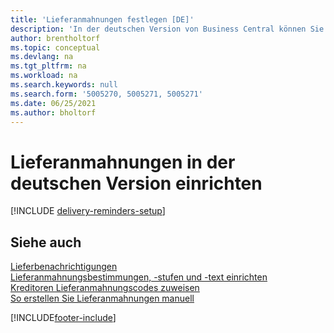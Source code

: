 ```yaml
---
title: 'Lieferanmahnungen festlegen [DE]'
description: 'In der deutschen Version von Business Central können Sie Lieferanmahnungen nutzen, um Verkäufer über verspätete Lieferungen zu mahnen.'
author: brentholtorf
ms.topic: conceptual
ms.devlang: na
ms.tgt_pltfrm: na
ms.workload: na
ms.search.keywords: null
ms.search.form: '5005270, 5005271, 5005271'
ms.date: 06/25/2021
ms.author: bholtorf
---
```

# Lieferanmahnungen in der deutschen Version einrichten

[!INCLUDE [delivery-reminders-setup](../includes/ATCHDE/delivery-reminders-setup.md)]

## Siehe auch

[Lieferbenachrichtigungen](delivery-reminders.md)  
[Lieferanmahnungsbestimmungen, -stufen und -text einrichten](how-to-set-up-delivery-reminder-terms-levels-and-text.md)  
[Kreditoren Lieferanmahnungscodes zuweisen](how-to-assign-delivery-reminder-codes-to-vendors.md)  
[So erstellen Sie Lieferanmahnungen manuell](how-to-create-delivery-reminders-manually.md)


[!INCLUDE[footer-include](../../includes/footer-banner.md)]